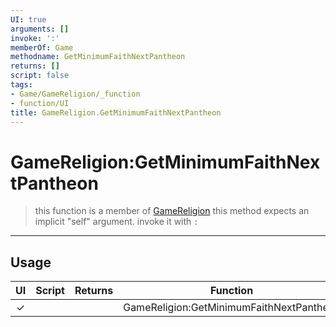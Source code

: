 ```yaml
---
UI: true
arguments: []
invoke: ':'
memberOf: Game
methodname: GetMinimumFaithNextPantheon
returns: []
script: false
tags:
- Game/GameReligion/_function
- function/UI
title: GameReligion.GetMinimumFaithNextPantheon
---
```

# GameReligion:GetMinimumFaithNextPantheon
> this function is a member of [GameReligion](civ-6/lua/GameReligion.md)
> this method expects an implicit "self" argument. invoke it with `:`
-----
## Usage
|  UI | Script | Returns | Function | Arguments |
|:---:|:------:|-------:|:--------:|:---------|
|✓| ||GameReligion:GetMinimumFaithNextPantheon||
